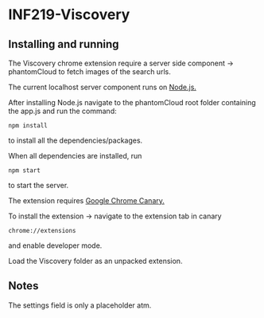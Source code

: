# INF219-Viscovery

## Installing and running
The Viscovery chrome extension require a server side component -> phantomCloud to fetch images of the search urls.

The current localhost server component runs on <a href="https://nodejs.org/en/"> Node.js. </a>

After installing Node.js navigate to the phantomCloud root folder containing the app.js and run the command: 
```
npm install
```
to install all the dependencies/packages.

When all dependencies are installed, run
```
npm start
```
to start the server.

The extension requires <a href="https://www.google.no/chrome/browser/canary.html"> Google Chrome Canary. </a>

To install the extension -> navigate to the extension tab in canary

```
chrome://extensions
```
and enable developer mode.

Load the Viscovery folder as an unpacked extension.

## Notes
The settings field is only a placeholder atm.

